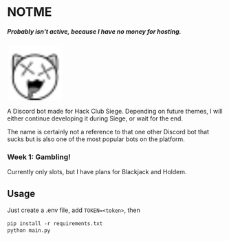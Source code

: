 # NOTME

##### Probably isn't active, because I have no money for hosting.

<img src="notme.svg" width="128" alt="NOTME Logo" />

A Discord bot made for Hack Club Siege. Depending on future themes, I will either continue developing it during Siege, or wait for the end.

The name is certainly not a reference to that one other Discord bot that sucks but is also one of the most popular bots on the platform.
### Week 1: Gambling!  
Currently only slots, but I have plans for Blackjack and Holdem.

## Usage

Just create a .env file, add `TOKEN=<token>`, then 
```
pip install -r requirements.txt
python main.py
```